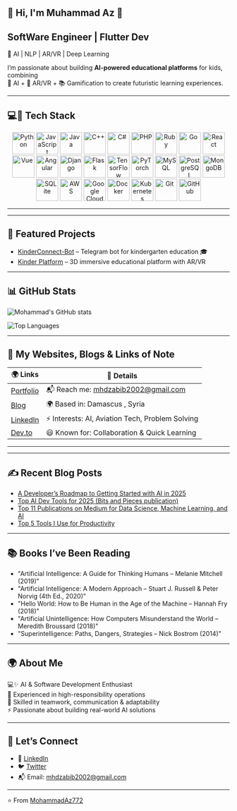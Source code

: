 
##  👋 Hi, I'm Muhammad Az 🤖
## SoftWare Engineer | Flutter Dev 
🚀 AI | NLP | AR/VR | Deep Learning  

I’m passionate about building **AI-powered educational platforms** for kids, combining  
🤖 AI + 🎨 AR/VR + 📚 Gamification to create futuristic learning experiences.  

---

##  💻🔧 Tech Stack

<p align="center">
  <!-- Programming Languages -->
  <img src="https://cdn.jsdelivr.net/gh/devicons/devicon/icons/python/python-original.svg" width="50px" alt="Python"/>
  <img src="https://cdn.jsdelivr.net/gh/devicons/devicon/icons/javascript/javascript-original.svg" width="50px" alt="JavaScript"/>
  <img src="https://cdn.jsdelivr.net/gh/devicons/devicon/icons/java/java-original.svg" width="50px" alt="Java"/>
  <img src="https://cdn.jsdelivr.net/gh/devicons/devicon/icons/cplusplus/cplusplus-original.svg" width="50px" alt="C++"/>
  <img src="https://cdn.jsdelivr.net/gh/devicons/devicon/icons/csharp/csharp-original.svg" width="50px" alt="C#"/>
  <img src="https://cdn.jsdelivr.net/gh/devicons/devicon/icons/php/php-original.svg" width="50px" alt="PHP"/>
  <img src="https://cdn.jsdelivr.net/gh/devicons/devicon/icons/ruby/ruby-original.svg" width="50px" alt="Ruby"/>
  <img src="https://cdn.jsdelivr.net/gh/devicons/devicon/icons/go/go-original.svg" width="50px" alt="Go"/>
  
  <!-- Frameworks -->
  <img src="https://cdn.jsdelivr.net/gh/devicons/devicon/icons/react/react-original.svg" width="50px" alt="React"/>
  <img src="https://cdn.jsdelivr.net/gh/devicons/devicon/icons/vuejs/vuejs-original.svg" width="50px" alt="Vue"/>
  <img src="https://cdn.jsdelivr.net/gh/devicons/devicon/icons/angularjs/angularjs-original.svg" width="50px" alt="Angular"/>
  <img src="https://cdn.jsdelivr.net/gh/devicons/devicon/icons/django/django-plain.svg" width="50px" alt="Django"/>
  <img src="https://cdn.jsdelivr.net/gh/devicons/devicon/icons/flask/flask-original.svg" width="50px" alt="Flask"/>
  <img src="https://cdn.jsdelivr.net/gh/devicons/devicon/icons/tensorflow/tensorflow-original.svg" width="50px" alt="TensorFlow"/>
  <img src="https://cdn.jsdelivr.net/gh/devicons/devicon/icons/pytorch/pytorch-original.svg" width="50px" alt="PyTorch"/>
  
  <!-- Databases -->
  <img src="https://cdn.jsdelivr.net/gh/devicons/devicon/icons/mysql/mysql-original.svg" width="50px" alt="MySQL"/>
  <img src="https://cdn.jsdelivr.net/gh/devicons/devicon/icons/postgresql/postgresql-original.svg" width="50px" alt="PostgreSQL"/>
  <img src="https://cdn.jsdelivr.net/gh/devicons/devicon/icons/mongodb/mongodb-original.svg" width="50px" alt="MongoDB"/>
  <img src="https://cdn.jsdelivr.net/gh/devicons/devicon/icons/sqlite/sqlite-original.svg" width="50px" alt="SQLite"/>
  
  <!-- Cloud & DevOps -->
  <img src="https://cdn.jsdelivr.net/gh/devicons/devicon/icons/amazonwebservices/amazonwebservices-original.svg" width="50px" alt="AWS"/>
  <img src="https://cdn.jsdelivr.net/gh/devicons/devicon/icons/googlecloud/googlecloud-original.svg" width="50px" alt="Google Cloud"/>
  <img src="https://cdn.jsdelivr.net/gh/devicons/devicon/icons/docker/docker-original.svg" width="50px" alt="Docker"/>
  <img src="https://cdn.jsdelivr.net/gh/devicons/devicon/icons/kubernetes/kubernetes-plain.svg" width="50px" alt="Kubernetes"/>
  <img src="https://cdn.jsdelivr.net/gh/devicons/devicon/icons/git/git-original.svg" width="50px" alt="Git"/>
  <img src="https://cdn.jsdelivr.net/gh/devicons/devicon/icons/github/github-original.svg" width="50px" alt="GitHub"/>
</p>

---
---

## 🌟 Featured Projects
- [KinderConnect-Bot](https://github.com/MohammadAz772/KinderConnect-Bot) – Telegram bot for kindergarten education 🎓  
- [Kinder Platform](https://github.com/MohammadAz772/kinder) – 3D immersive educational platform with AR/VR  

---

## 📊 GitHub Stats
![Mohammad's GitHub stats](https://github-readme-stats.vercel.app/api?username=MohammadAz772&show_icons=true&theme=radical)

![Top Languages](https://github-readme-stats.vercel.app/api/top-langs/?username=MohammadAz772&layout=compact&theme=radical)
 
---

## 🔗 My Websites, Blogs & Links of Note  

| 🌍 Links | 📌 Details |
|----------|------------|
| [Portfolio](www.behance.net/Muhammad-Abi-Alzabib) | 📬 Reach me: mhdzabib2002@gmail.com |
| [Blog](https://your-blog-link.com) | 🌍 Based in: Damascus , Syria |
| [LinkedIn](https://linkedin.com/in/muhammed-abi-alzabib772) | ⚡ Interests: AI, Aviation Tech, Problem Solving |
| [Dev.to](https://dev.to/phoenix_772b) | 😃 Known for: Collaboration & Quick Learning |

---

---

## ✍️ Recent Blog Posts  
<!-- Replace with dynamic blog fetcher later if you blog on Medium/Dev.to -->
- [A Developer’s Roadmap to Getting Started with AI in 2025](#)  
- [Top AI Dev Tools for 2025 (Bits and Pieces publication)](#)
- [Top 11 Publications on Medium for Data Science, Machine Learning, and AI](#)
- [Top 5 Tools I Use for Productivity](#)


---

## 📚 Books I’ve Been Reading  
- "Artificial Intelligence: A Guide for Thinking Humans – Melanie Mitchell (2019)"
- "Artificial Intelligence: A Modern Approach – Stuart J. Russell & Peter Norvig (4th Ed., 2020)"  
- "Hello World: How to Be Human in the Age of the Machine – Hannah Fry (2018)"  
- "Artificial Unintelligence: How Computers Misunderstand the World – Meredith Broussard (2018)"  
- "Superintelligence: Paths, Dangers, Strategies – Nick Bostrom (2014)"  

---

## 🌍 About Me  

💻✨ AI & Software Development Enthusiast  
🚀 Experienced in high-responsibility operations  
🤝 Skilled in teamwork, communication & adaptability  
⚡ Passionate about building real-world AI solutions 

---

## 🤝 Let’s Connect  
- 💼 [LinkedIn](https://linkedin.com/in/muhammed-abi-alzabib772)  
- 🐦 [Twitter](https://twitter.com/yourhandle)  
- 📬 Email: mhdzabib2002@gmail.com  

---
⭐️ From [MohammadAz772](https://github.com/MohammadAz772)
